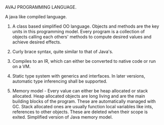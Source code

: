 AVAJ PROGRAMMING LANGUAGE.

A java like compiled language.

1.  A class based simplified OO language. Objects and methods are the key units
    in this programming model. Every program is a collection of objects calling
    each others' methods to compute desired values and achieve desired effects.

2.  Curly brace syntax, quite similar to that of Java's.

3.  Compiles to an IR, which can either be converted to native code or run on a
    VM.

4.  Static type system with generics and interfaces. In later versions,
    automatic type inferencing shall be supported.

5.  Memory model - Every value can either be heap allocated or stack allocated.
    Heap allocated objects are long living and are the main building blocks of
    the program. These are automatically managed with GC. Stack allocated ones
    are usually function local variables like ints, references to other objects.
    These are deleted when their scope is exited. Simplified version of Java
    memory model.
